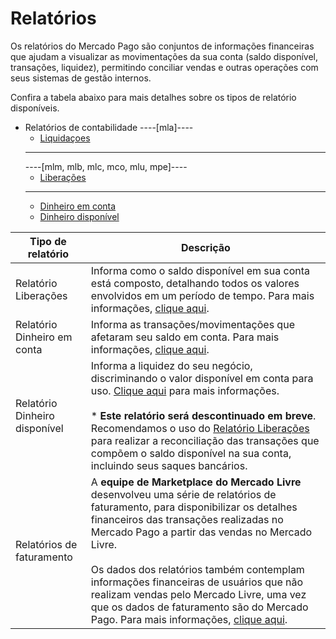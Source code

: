 # Relatórios

Os relatórios do Mercado Pago são conjuntos de informações financeiras que ajudam a visualizar as movimentações da sua conta (saldo disponível, transações, liquidez), permitindo conciliar vendas e outras operações com seus sistemas de gestão internos.

Confira a tabela abaixo para mais detalhes sobre os tipos de relatório disponíveis.

* Relatórios de contabilidade
    ----[mla]----
    + [Liquidaçoes](https://www.mercadopago[FAKER][URL][DOMAIN]/developers/pt/guides/manage-account/reports/released-money/introduction)
    ------------
    ----[mlm, mlb, mlc, mco, mlu, mpe]----
    + [Liberações](https://www.mercadopago[FAKER][URL][DOMAIN]/developers/pt/guides/manage-account/reports/released-money/introduction)
    ------------
    + [Dinheiro em conta](https://www.mercadopago[FAKER][URL][DOMAIN]/developers/pt/guides/manage-account/reports/account-money/introduction)
    + [Dinheiro disponível](https://www.mercadopago[FAKER][URL][DOMAIN]/developers/pt/guides/manage-account/reports/available-money/introduction)

| Tipo de relatório | Descrição |
|---|---|
| Relatório Liberações | Informa como o saldo disponível em sua conta está composto, detalhando todos os valores envolvidos em um período de tempo. Para mais informações, [clique aqui](https://www.mercadopago.com.br/developers/pt/guides/manage-account/reports/released-money/introduction). |
| Relatório Dinheiro em conta | Informa as transações/movimentações que afetaram seu saldo em conta. Para mais informações, [clique aqui](https://www.mercadopago.com.br/developers/pt/guides/manage-account/reports/account-money/introduction). |
| Relatório Dinheiro disponível | Informa a liquidez do seu negócio, discriminando o valor disponível em conta para uso. [Clique aqui](https://www.mercadopago.com.br/developers/pt/guides/manage-account/reports/available-money/introduction) para mais informações. <br><br>* **Este relatório será descontinuado em breve**. Recomendamos o uso do [Relatório Liberações](https://www.mercadopago.com.br/developers/pt/guides/manage-account/reports/released-money/introduction) para realizar a reconciliação das transações que compõem o saldo disponível na sua conta, incluindo seus saques bancários.|
| Relatórios de faturamento | A **equipe de Marketplace do Mercado Livre** desenvolveu uma série de relatórios de faturamento, para disponibilizar os detalhes financeiros das transações realizadas no Mercado Pago a partir das vendas no Mercado Livre. <br><br>Os dados dos relatórios também contemplam informações financeiras de usuários que não realizam vendas pelo Mercado Livre, uma vez que os dados de faturamento são do Mercado Pago. Para mais informações, [clique aqui](https://developers.mercadolivre.com.br/pt_br/relatorios-de-faturamento#Resumen).|
